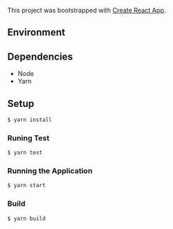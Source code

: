 This project was bootstrapped with [Create React App](https://github.com/facebook/create-react-app).

## Environment

Dependencies
---------------------------
 * Node
 * Yarn

## Setup
```bash
$ yarn install
```

### Runing Test
```bash 
$ yarn test
```
### Running the Application
```bash 
$ yarn start
```

### Build
```bash 
$ yarn build
```
